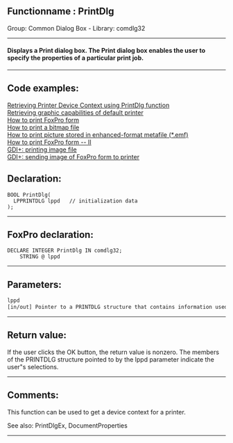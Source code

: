 <link rel="stylesheet" type="text/css" href="../../css/win32api.css">  
<link rel="stylesheet" href="https://cdnjs.cloudflare.com/ajax/libs/font-awesome/4.7.0/css/font-awesome.min.css">

## Functionname : PrintDlg
Group: Common Dialog Box - Library: comdlg32    
***  


#### Displays a Print dialog box. The Print dialog box enables the user to specify the properties of a particular print job.
***  


## Code examples:
[Retrieving Printer Device Context using PrintDlg function](../../samples/sample_150.md)  
[Retrieving graphic capabilities of default printer](../../samples/sample_155.md)  
[How to print FoxPro form](../../samples/sample_158.md)  
[How to print a bitmap file](../../samples/sample_211.md)  
[How to print picture stored in enhanced-format metafile (*.emf)](../../samples/sample_405.md)  
[How to print FoxPro form -- II](../../samples/sample_406.md)  
[GDI+: printing image file](../../samples/sample_452.md)  
[GDI+: sending image of FoxPro form to printer](../../samples/sample_455.md)  

## Declaration:
```foxpro  
BOOL PrintDlg(
  LPPRINTDLG lppd   // initialization data
);  
```  
***  


## FoxPro declaration:
```foxpro  
DECLARE INTEGER PrintDlg IN comdlg32;
	STRING @ lppd  
```  
***  


## Parameters:
```txt  
lppd
[in/out] Pointer to a PRINTDLG structure that contains information used to initialize the dialog box. When PrintDlg returns, this structure contains information about the user"s selections.  
```  
***  


## Return value:
If the user clicks the OK button, the return value is nonzero. The members of the PRINTDLG structure pointed to by the lppd parameter indicate the user"s selections.  
***  


## Comments:
This function can be used to get a device context for a printer.  
  
See also: PrintDlgEx, DocumentProperties   
  
***  

